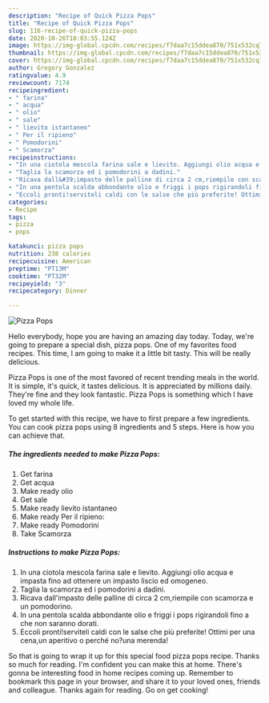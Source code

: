 ```yaml
---
description: "Recipe of Quick Pizza Pops"
title: "Recipe of Quick Pizza Pops"
slug: 116-recipe-of-quick-pizza-pops
date: 2020-10-26T18:03:55.124Z
image: https://img-global.cpcdn.com/recipes/f7daa7c15ddea870/751x532cq70/pizza-pops-recipe-main-photo.jpg
thumbnail: https://img-global.cpcdn.com/recipes/f7daa7c15ddea870/751x532cq70/pizza-pops-recipe-main-photo.jpg
cover: https://img-global.cpcdn.com/recipes/f7daa7c15ddea870/751x532cq70/pizza-pops-recipe-main-photo.jpg
author: Gregory Gonzalez
ratingvalue: 4.9
reviewcount: 7174
recipeingredient:
- " farina"
- " acqua"
- " olio"
- " sale"
- " lievito istantaneo"
- " Per il ripieno"
- " Pomodorini"
- " Scamorza"
recipeinstructions:
- "In una ciotola mescola farina sale e lievito. Aggiungi olio acqua e impasta fino ad ottenere un impasto liscio ed omogeneo."
- "Taglia la scamorza ed i pomodorini a dadini."
- "Ricava dall&#39;impasto delle palline di circa 2 cm,riempile con scamorza e un pomodorino."
- "In una pentola scalda abbondante olio e friggi i pops rigirandoli fino a che non saranno dorati."
- "Eccoli pronti!serviteli caldi con le salse che più preferite! Ottimi per una cena,un aperitivo o perché no?una merenda!"
categories:
- Recipe
tags:
- pizza
- pops

katakunci: pizza pops 
nutrition: 238 calories
recipecuisine: American
preptime: "PT13M"
cooktime: "PT32M"
recipeyield: "3"
recipecategory: Dinner

---
```



![Pizza Pops](https://img-global.cpcdn.com/recipes/f7daa7c15ddea870/751x532cq70/pizza-pops-recipe-main-photo.jpg)

Hello everybody, hope you are having an amazing day today. Today, we're going to prepare a special dish, pizza pops. One of my favorites food recipes. This time, I am going to make it a little bit tasty. This will be really delicious.



Pizza Pops is one of the most favored of recent trending meals in the world. It is simple, it's quick, it tastes delicious. It is appreciated by millions daily. They're fine and they look fantastic. Pizza Pops is something which I have loved my whole life.


To get started with this recipe, we have to first prepare a few ingredients. You can cook pizza pops using 8 ingredients and 5 steps. Here is how you can achieve that.

<!--inarticleads1-->

##### The ingredients needed to make Pizza Pops:

1. Get  farina
1. Get  acqua
1. Make ready  olio
1. Get  sale
1. Make ready  lievito istantaneo
1. Make ready  Per il ripieno:
1. Make ready  Pomodorini
1. Take  Scamorza




<!--inarticleads2-->

##### Instructions to make Pizza Pops:

1. In una ciotola mescola farina sale e lievito. Aggiungi olio acqua e impasta fino ad ottenere un impasto liscio ed omogeneo.
1. Taglia la scamorza ed i pomodorini a dadini.
1. Ricava dall&#39;impasto delle palline di circa 2 cm,riempile con scamorza e un pomodorino.
1. In una pentola scalda abbondante olio e friggi i pops rigirandoli fino a che non saranno dorati.
1. Eccoli pronti!serviteli caldi con le salse che più preferite! Ottimi per una cena,un aperitivo o perché no?una merenda!




So that is going to wrap it up for this special food pizza pops recipe. Thanks so much for reading. I'm confident you can make this at home. There's gonna be interesting food in home recipes coming up. Remember to bookmark this page in your browser, and share it to your loved ones, friends and colleague. Thanks again for reading. Go on get cooking!

